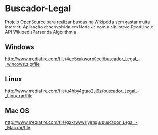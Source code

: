 # Buscador-Legal
Projeto OpenSource para realizar buscas na Wikipédia sem gastar muita internet. Aplicação desenvolvida em Node.Js com a biblioteca ReadLine e API WikipediaParser da Algorithmia 

## Windows
http://www.mediafire.com/file/4ce5cukworp0cej/buscador_Legal_-_windows.zip/file
## Linux
http://www.mediafire.com/file/u4hby4gtao2uj9z/buscador_Legal_-_Linux.rar/file
## Mac OS
http://www.mediafire.com/file/gxxrwyw1lyjrhq8/buscador_Legal_-_Mac.rar/file

